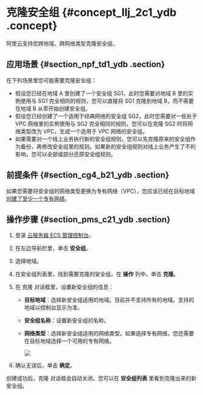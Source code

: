 # 克隆安全组 {#concept_llj_2c1_ydb .concept}

阿里云支持您跨地域、跨网络类型克隆安全组。

## 应用场景 {#section_npf_td1_ydb .section}

在下列场景里您可能需要克隆安全组：

-   假设您已经在地域 A 里创建了一个安全组 SG1，此时您需要对地域 B 里的实例使用与 SG1 完全相同的规则，您可以直接将 SG1 克隆到地域 B，而不需要在地域 B 从零开始创建安全组。
-   假设您已经创建了一个适用于经典网络的安全组 SG2，此时您需要对一些处于 VPC 网络里的实例使用与 SG2 完全相同的规则，您可以在克隆 SG2 时将网络类型改为 VPC，生成一个适用于 VPC 网络的安全组。
-   如果需要对一个线上业务执行新的安全组规则，您可以先克隆原来的安全组作为备份，再修改安全组里的规则。如果新的安全组规则对线上业务产生了不利影响，您可以全部或部分还原安全组规则。

## 前提条件 {#section_cg4_b21_ydb .section}

如果您需要将安全组的网络类型更换为专有网络（VPC），您应该已经在目标地域 [创建了至少一个专有网络](https://www.alibabacloud.com/help/faq-detail/27710.htm)。

## 操作步骤 {#section_pms_c21_ydb .section}

1.  登录 [云服务器 ECS 管理控制台](https://ecs.console.aliyun.com/#/home)。
2.  在左边导航栏里，单击 **安全组**。
3.  选择地域。
4.  在安全组列表里，找到需要克隆的安全组，在 **操作** 列中，单击 **克隆**。
5.  在 克隆 对话框里，设置新安全组的信息：
    -   **目标地域**：选择新安全组适用的地域。目前并不支持所有的地域。支持的地域以控制台显示为准。
    -   **安全组名称**：设置新安全组的名称。
    -   **网络类型**：选择新安全组适用的网络类型。如果选择专有网络，您还需要在目标地域选择一个可用的专有网络。

        ![](http://static-aliyun-doc.oss-cn-hangzhou.aliyuncs.com/assets/img/9724/15331247214664_zh-CN.png)

6.  确认无误后，单击 **确定**。

创建成功后，克隆 对话框会自动关闭。您可以在 **安全组列表** 里看到克隆出来的新安全组。

